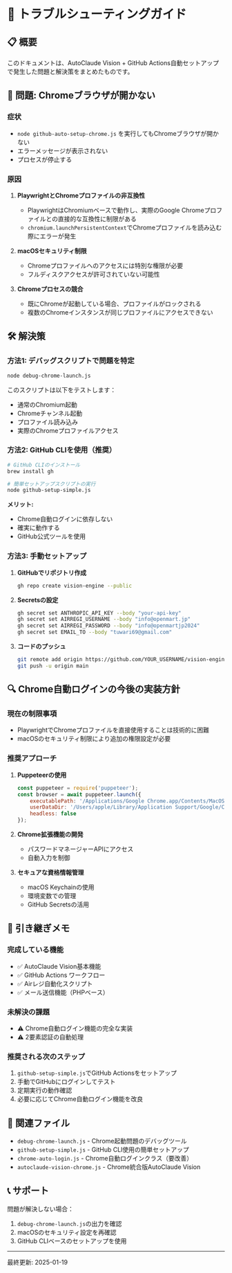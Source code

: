 # 🔧 トラブルシューティングガイド

## 📋 概要

このドキュメントは、AutoClaude Vision + GitHub Actions自動セットアップで発生した問題と解決策をまとめたものです。

## 🚨 問題: Chromeブラウザが開かない

### 症状
- `node github-auto-setup-chrome.js` を実行してもChromeブラウザが開かない
- エラーメッセージが表示されない
- プロセスが停止する

### 原因
1. **PlaywrightとChromeプロファイルの非互換性**
   - PlaywrightはChromiumベースで動作し、実際のGoogle Chromeプロファイルとの直接的な互換性に制限がある
   - `chromium.launchPersistentContext`でChromeプロファイルを読み込む際にエラーが発生

2. **macOSセキュリティ制限**
   - Chromeプロファイルへのアクセスには特別な権限が必要
   - フルディスクアクセスが許可されていない可能性

3. **Chromeプロセスの競合**
   - 既にChromeが起動している場合、プロファイルがロックされる
   - 複数のChromeインスタンスが同じプロファイルにアクセスできない

## 🛠️ 解決策

### 方法1: デバッグスクリプトで問題を特定

```bash
node debug-chrome-launch.js
```

このスクリプトは以下をテストします：
- 通常のChromium起動
- Chromeチャンネル起動
- プロファイル読み込み
- 実際のChromeプロファイルアクセス

### 方法2: GitHub CLIを使用（推奨）

```bash
# GitHub CLIのインストール
brew install gh

# 簡単セットアップスクリプトの実行
node github-setup-simple.js
```

**メリット:**
- Chrome自動ログインに依存しない
- 確実に動作する
- GitHub公式ツールを使用

### 方法3: 手動セットアップ

1. **GitHubでリポジトリ作成**
   ```bash
   gh repo create vision-engine --public
   ```

2. **Secretsの設定**
   ```bash
   gh secret set ANTHROPIC_API_KEY --body "your-api-key"
   gh secret set AIRREGI_USERNAME --body "info@openmart.jp"
   gh secret set AIRREGI_PASSWORD --body "info@openmartjp2024"
   gh secret set EMAIL_TO --body "tuwari69@gmail.com"
   ```

3. **コードのプッシュ**
   ```bash
   git remote add origin https://github.com/YOUR_USERNAME/vision-engine.git
   git push -u origin main
   ```

## 🔍 Chrome自動ログインの今後の実装方針

### 現在の制限事項
- PlaywrightでChromeプロファイルを直接使用することは技術的に困難
- macOSのセキュリティ制限により追加の権限設定が必要

### 推奨アプローチ

1. **Puppeteerの使用**
   ```javascript
   const puppeteer = require('puppeteer');
   const browser = await puppeteer.launch({
       executablePath: '/Applications/Google Chrome.app/Contents/MacOS/Google Chrome',
       userDataDir: '/Users/apple/Library/Application Support/Google/Chrome/Default',
       headless: false
   });
   ```

2. **Chrome拡張機能の開発**
   - パスワードマネージャーAPIにアクセス
   - 自動入力を制御

3. **セキュアな資格情報管理**
   - macOS Keychainの使用
   - 環境変数での管理
   - GitHub Secretsの活用

## 📝 引き継ぎメモ

### 完成している機能
- ✅ AutoClaude Vision基本機能
- ✅ GitHub Actions ワークフロー
- ✅ Airレジ自動化スクリプト
- ✅ メール送信機能（PHPベース）

### 未解決の課題
- ⚠️ Chrome自動ログイン機能の完全な実装
- ⚠️ 2要素認証の自動処理

### 推奨される次のステップ
1. `github-setup-simple.js`でGitHub Actionsをセットアップ
2. 手動でGitHubにログインしてテスト
3. 定期実行の動作確認
4. 必要に応じてChrome自動ログイン機能を改良

## 🔗 関連ファイル

- `debug-chrome-launch.js` - Chrome起動問題のデバッグツール
- `github-setup-simple.js` - GitHub CLI使用の簡単セットアップ
- `chrome-auto-login.js` - Chrome自動ログインクラス（要改善）
- `autoclaude-vision-chrome.js` - Chrome統合版AutoClaude Vision

## 📞 サポート

問題が解決しない場合：
1. `debug-chrome-launch.js`の出力を確認
2. macOSのセキュリティ設定を再確認
3. GitHub CLIベースのセットアップを使用

---

最終更新: 2025-01-19